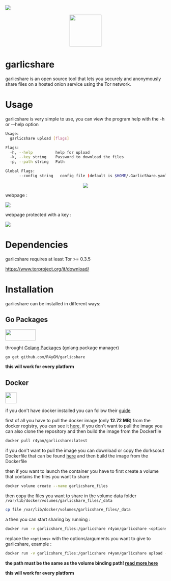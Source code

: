 ![](https://api.travis-ci.com/R4yGM/GarlicShare.svg)

<p align="center">
  <img src="https://i.imgur.com/7jifuFY.png" width=100 height=100 >
</p>

# garlicshare

garlicshare is an open source tool that lets you securely and anonymously share files on a hosted onion service using the Tor network.

# Usage

garlicshare is very simple to use, you can view the program help with the -h or --help option

```bash
Usage:
  garlicshare upload [flags]

Flags:
  -h, --help          help for upload
  -k, --key string    Password to download the files
  -p, --path string   Path

Global Flags:
      --config string   config file (default is $HOME/.GarlicShare.yaml)
```

<p align="center">
<a href="https://asciinema.org/a/ClDciL9eGmMw79CU5yxi94vFJ" target="_blank"><img src="https://asciinema.org/a/ClDciL9eGmMw79CU5yxi94vFJ.svg" /></a>
</p>

webpage :

![](https://i.imgur.com/szj31H6.png)

webpage protected with a key :

![](https://i.imgur.com/1k0YXYa.png)



# Dependencies
garlicshare requires at least Tor >= 0.3.5

https://www.torproject.org/it/download/

# Installation
garlicshare can be installed in different ways:

## **Go Packages**

<img src="https://upload.wikimedia.org/wikipedia/commons/thumb/0/05/Go_Logo_Blue.svg/1200px-Go_Logo_Blue.svg.png" width=95 height=35>

 throught [Golang Packages](https://go.dev/) (golang package manager)
 
```bash
go get github.com/R4yGM/garlicshare
```
**this will work for every platform**

## **Docker**

<img src="https://cdn3.iconfinder.com/data/icons/logos-and-brands-adobe/512/97_Docker-512.png" width=35 height=35>

  if you don't have docker installed you can follow their [guide](https://docs.docker.com/engine/install/)
  
 first of all you have to pull the docker image (only **12.72 MB**) from the docker registry, you can see it [here](https://hub.docker.com/r/r4yan/garlicshare), if you don't want to pull the image you can also clone the repository and then build the image from the Dockerfile
 ```bash
docker pull r4yan/garlicshare:latest
  ```
 
  if you don't want to pull the image you can download or copy the dorkscout Dockerfile that can be found [here](https://github.com/R4yGM/garlicshare/blob/main/Dockerfile) and then build the image from the Dockerfile
  
  then if you want to launch the container you have to first create a volume that contains the files you want to share
  
  ```bash
  docker volume create --name garlicshare_files
  ``` 
  then copy the files you want to share in the volume data folder `/var/lib/docker/volumes/garlicshare_files/_data`
  ```bash
  cp file /var/lib/docker/volumes/garlicshare_files/_data
  ``` 
  a
  then you can start sharing by running :
  ```bash
docker run -v garlicshare_files:/garlicshare r4yan/garlicshare <options>
  ```
  replace the `<options>` with the options/arguments you want to give to garlicshare,
  example :
   ```bash
docker run -v garlicshare_files:/garlicshare r4yan/garlicshare upload -p garlicshare 
  ```
  **the path must be the same as the volume binding path! [read more here](https://docs.docker.com/storage/bind-mounts/#choose-the--v-or---mount-flag)**
  
  **this will work for every platform**
